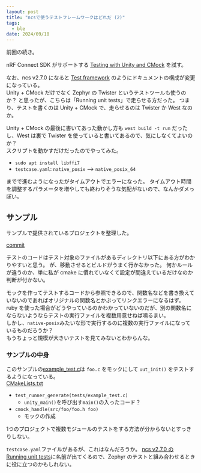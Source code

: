 ```yaml
---
layout: post
title: "ncsで使うテストフレームワークはどれだ (2)"
tags:
  - ble
date: 2024/09/18
---
```


前回の続き。 

nRF Connect SDK がサポートする [Testing with Unity and CMock](https://docs.nordicsemi.com/bundle/ncs-2.6.1/page/nrf/test_and_optimize/testing_unity_cmock.html) を試す。

なお、ncs v2.7.0 になると [Test framework](https://docs.nordicsemi.com/bundle/ncs-2.7.0/page/nrf/test_and_optimize/test_framework/index.html) のようにドキュメントの構成が変更になっている。  
Unity + CMock だけでなく Zephyr の Twister というテストツールも使うのか？ 
と思ったが、こちらは「Running unit tests」で走らせる方だった。
つまり、テストを書くのは Unity + CMock で、走らせるのは Twister か West なのか。

Unity + CMock の最後に書いてあった動かし方も `west build -t run` だったし、West は裏で Twister を使っていると書いてあるので、気にしなくてよいのか？  
スクリプトを動かすだけだったのでやってみた。

* `sudo apt install libffi7`
* `testcase.yaml`: `native_posix` --> `native_posix_64`

までで進むようになったがタイムアウトでエラーになった。
タイムアウト時間を調整するパラメータを増やしても終わりそうな気配がないので、なんかダメっぽい。

## サンプル

サンプルで提供されているプロジェクトを整理した。

[commit](https://github.com/hirokuma/ncs-unity-example-test/tree/b0394316fd6daf942d011300c9fe25a561838409)

テストのコードはテスト対象のファイルがあるディレクトリ以下にある方がわかりやすいと思う。
が、移動させるとビルドがうまく行かなかった。
何かルールが違うのか、単に私が cmake に慣れていなくて設定が間違えているだけなのか判断が付かない。

モックを作ってテストするコードから参照できるので、関数名などを書き換えていないのであればオリジナルの関数名とかぶってリンクエラーになるはず。
ruby を使った場合がどうやっているのかわかっていないのだが、別の関数名にならないようならテストの実行ファイルを複数用意せねば鳴るまい。  
しかし、`native-posix`みたいな形で実行するのに複数の実行ファイルになっているものだろうか？  
もうちょっと規模が大きいテストを見てみないとわからんな。

### サンプルの中身

このサンプルの[example_test.c](https://github.com/hirokuma/ncs-unity-example-test/blob/b0394316fd6daf942d011300c9fe25a561838409/tests/example_test.c)は `foo.c` をモックにして `uut_init()` をテストするようになっている。  
[CMakeLists.txt](https://github.com/hirokuma/ncs-unity-example-test/blob/b0394316fd6daf942d011300c9fe25a561838409/CMakeLists.txt)

* `test_runner_generate(tests/example_test.c)`
  * `unity_main()`を呼び出す`main()`の入ったコード？
* `cmock_handle(src/foo/foo.h foo)`
  * モックの作成

1つのプロジェクトで複数モジュールのテストをする方法が分からないとすっきりしない。

`testcase.yaml`ファイルがあるが、これはなんだろうか。
[ncs v2.7.0 の Running unit tests](https://docs.nordicsemi.com/bundle/ncs-2.7.0/page/nrf/test_and_optimize/test_framework/running_unit_tests.html)に名前が出てくるので、Zephyr のテストと組み合わせるときに役に立つのかもしれない。
